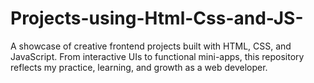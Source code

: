 # Projects-using-Html-Css-and-JS-
A showcase of creative frontend projects built with HTML, CSS, and JavaScript. From interactive UIs to functional mini-apps, this repository reflects my practice, learning, and growth as a web developer.
